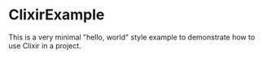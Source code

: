 # ClixirExample

This is a very minimal "hello, world" style example to demonstrate how to use
Clixir in a project.
